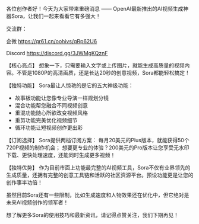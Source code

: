 各位创作者好！今天为大家带来重磅消息 —— OpenAI最新推出的AI视频生成神器Sora，让我们一起来看看它有多强大！

交流群：

企微  https://qr61.cn/oohivs/qRp62U6

Discord https://discord.gg/3JWMgKQznF

【核心亮点】
想象一下，只需要输入文字或上传图片，就能生成高质量的视频内容。不管是1080P的高清画质，还是长达20秒的创意视频，Sora都能轻松搞定！

【独特功能】
Sora最让人惊艳的是它的五大神级功能：
- 故事板功能让您像专业导演一样规划分镜
- 混合功能帮您融合不同视频创意
- 重混功能随心所欲改变视频风格
- 重剪功能完美优化视频细节
- 循环功能让短视频创作更出彩

【订阅选择】
Sora提供两档订阅方案：
每月20美元的Plus版本，就能获得50个720P视频的制作机会；
想要更专业的体验？200美元的Pro版本让您享受无水印下载、更快处理速度，还能同时生成更多视频！

【独特优势】
作为目前市面上功能最完整的AI视频工具，Sora不仅有业界领先的生成质量，还拥有完整的创意工具链和活跃的社区资源平台。预设功能更是让您的创作事半功倍！

虽然目前Sora还有一些限制，比如生成速度和人物效果还在优化中，但它绝对是未来AI视频创作的领军者！

想了解更多Sora的使用技巧和最新资讯，请记得点赞关注，我们下期再见！